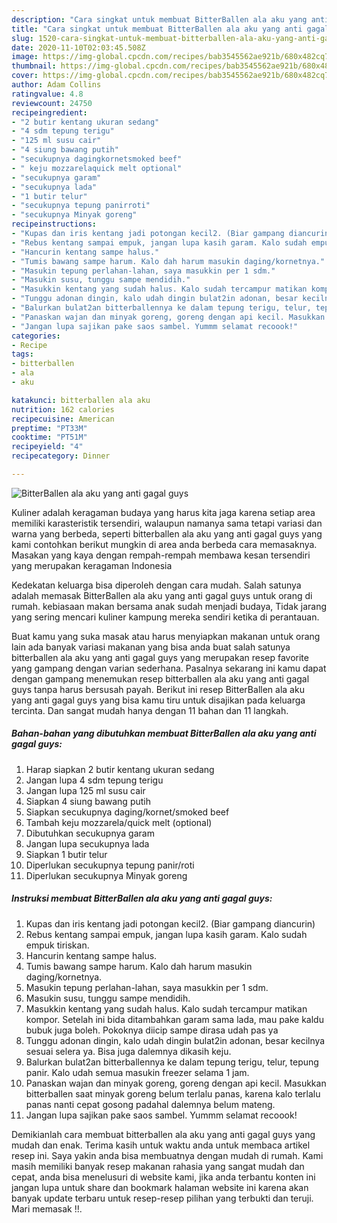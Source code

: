 ```yaml
---
description: "Cara singkat untuk membuat BitterBallen ala aku yang anti gagal guys Luar biasa"
title: "Cara singkat untuk membuat BitterBallen ala aku yang anti gagal guys Luar biasa"
slug: 1520-cara-singkat-untuk-membuat-bitterballen-ala-aku-yang-anti-gagal-guys-luar-biasa
date: 2020-11-10T02:03:45.508Z
image: https://img-global.cpcdn.com/recipes/bab3545562ae921b/680x482cq70/bitterballen-ala-aku-yang-anti-gagal-guys-foto-resep-utama.jpg
thumbnail: https://img-global.cpcdn.com/recipes/bab3545562ae921b/680x482cq70/bitterballen-ala-aku-yang-anti-gagal-guys-foto-resep-utama.jpg
cover: https://img-global.cpcdn.com/recipes/bab3545562ae921b/680x482cq70/bitterballen-ala-aku-yang-anti-gagal-guys-foto-resep-utama.jpg
author: Adam Collins
ratingvalue: 4.8
reviewcount: 24750
recipeingredient:
- "2 butir kentang ukuran sedang"
- "4 sdm tepung terigu"
- "125 ml susu cair"
- "4 siung bawang putih"
- "secukupnya dagingkornetsmoked beef"
- " keju mozzarelaquick melt optional"
- "secukupnya garam"
- "secukupnya lada"
- "1 butir telur"
- "secukupnya tepung panirroti"
- "secukupnya Minyak goreng"
recipeinstructions:
- "Kupas dan iris kentang jadi potongan kecil2. (Biar gampang diancurin)"
- "Rebus kentang sampai empuk, jangan lupa kasih garam. Kalo sudah empuk tiriskan."
- "Hancurin kentang sampe halus."
- "Tumis bawang sampe harum. Kalo dah harum masukin daging/kornetnya."
- "Masukin tepung perlahan-lahan, saya masukkin per 1 sdm."
- "Masukin susu, tunggu sampe mendidih."
- "Masukkin kentang yang sudah halus. Kalo sudah tercampur matikan kompor. Setelah ini bida ditambahkan garam sama lada, mau pake kaldu bubuk juga boleh. Pokoknya diicip sampe dirasa udah pas ya"
- "Tunggu adonan dingin, kalo udah dingin bulat2in adonan, besar kecilnya sesuai selera ya. Bisa juga dalemnya dikasih keju."
- "Balurkan bulat2an bitterballennya ke dalam tepung terigu, telur, tepung panir. Kalo udah semua masukin freezer selama 1 jam."
- "Panaskan wajan dan minyak goreng, goreng dengan api kecil. Masukkan bitterballen saat minyak goreng belum terlalu panas, karena kalo terlalu panas nanti cepat gosong padahal dalemnya belum mateng."
- "Jangan lupa sajikan pake saos sambel. Yummm selamat recoook!"
categories:
- Recipe
tags:
- bitterballen
- ala
- aku

katakunci: bitterballen ala aku 
nutrition: 162 calories
recipecuisine: American
preptime: "PT33M"
cooktime: "PT51M"
recipeyield: "4"
recipecategory: Dinner

---
```



![BitterBallen ala aku yang anti gagal guys](https://img-global.cpcdn.com/recipes/bab3545562ae921b/680x482cq70/bitterballen-ala-aku-yang-anti-gagal-guys-foto-resep-utama.jpg)

Kuliner adalah keragaman budaya yang harus kita jaga karena setiap area memiliki karasteristik tersendiri, walaupun namanya sama tetapi variasi dan warna yang berbeda, seperti bitterballen ala aku yang anti gagal guys yang kami contohkan berikut mungkin di area anda berbeda cara memasaknya. Masakan yang kaya dengan rempah-rempah membawa kesan tersendiri yang merupakan keragaman Indonesia



Kedekatan keluarga bisa diperoleh dengan cara mudah. Salah satunya adalah memasak BitterBallen ala aku yang anti gagal guys untuk orang di rumah. kebiasaan makan bersama anak sudah menjadi budaya, Tidak jarang yang sering mencari kuliner kampung mereka sendiri ketika di perantauan.

Buat kamu yang suka masak atau harus menyiapkan makanan untuk orang lain ada banyak variasi makanan yang bisa anda buat salah satunya bitterballen ala aku yang anti gagal guys yang merupakan resep favorite yang gampang dengan varian sederhana. Pasalnya sekarang ini kamu dapat dengan gampang menemukan resep bitterballen ala aku yang anti gagal guys tanpa harus bersusah payah.
Berikut ini resep BitterBallen ala aku yang anti gagal guys yang bisa kamu tiru untuk disajikan pada keluarga tercinta. Dan sangat mudah hanya dengan 11 bahan dan 11 langkah.


<!--inarticleads1-->

##### Bahan-bahan yang dibutuhkan membuat BitterBallen ala aku yang anti gagal guys:

1. Harap siapkan 2 butir kentang ukuran sedang
1. Jangan lupa 4 sdm tepung terigu
1. Jangan lupa 125 ml susu cair
1. Siapkan 4 siung bawang putih
1. Siapkan secukupnya daging/kornet/smoked beef
1. Tambah  keju mozzarela/quick melt (optional)
1. Dibutuhkan secukupnya garam
1. Jangan lupa secukupnya lada
1. Siapkan 1 butir telur
1. Diperlukan secukupnya tepung panir/roti
1. Diperlukan secukupnya Minyak goreng




<!--inarticleads2-->

##### Instruksi membuat  BitterBallen ala aku yang anti gagal guys:

1. Kupas dan iris kentang jadi potongan kecil2. (Biar gampang diancurin)
1. Rebus kentang sampai empuk, jangan lupa kasih garam. Kalo sudah empuk tiriskan.
1. Hancurin kentang sampe halus.
1. Tumis bawang sampe harum. Kalo dah harum masukin daging/kornetnya.
1. Masukin tepung perlahan-lahan, saya masukkin per 1 sdm.
1. Masukin susu, tunggu sampe mendidih.
1. Masukkin kentang yang sudah halus. Kalo sudah tercampur matikan kompor. Setelah ini bida ditambahkan garam sama lada, mau pake kaldu bubuk juga boleh. Pokoknya diicip sampe dirasa udah pas ya
1. Tunggu adonan dingin, kalo udah dingin bulat2in adonan, besar kecilnya sesuai selera ya. Bisa juga dalemnya dikasih keju.
1. Balurkan bulat2an bitterballennya ke dalam tepung terigu, telur, tepung panir. Kalo udah semua masukin freezer selama 1 jam.
1. Panaskan wajan dan minyak goreng, goreng dengan api kecil. Masukkan bitterballen saat minyak goreng belum terlalu panas, karena kalo terlalu panas nanti cepat gosong padahal dalemnya belum mateng.
1. Jangan lupa sajikan pake saos sambel. Yummm selamat recoook!




Demikianlah cara membuat bitterballen ala aku yang anti gagal guys yang mudah dan enak. Terima kasih untuk waktu anda untuk membaca artikel resep ini. Saya yakin anda bisa membuatnya dengan mudah di rumah. Kami masih memiliki banyak resep makanan rahasia yang sangat mudah dan cepat, anda bisa menelusuri di website kami, jika anda terbantu konten ini jangan lupa untuk share dan bookmark halaman website ini karena akan banyak update terbaru untuk resep-resep pilihan yang terbukti dan teruji. Mari memasak !!. 
